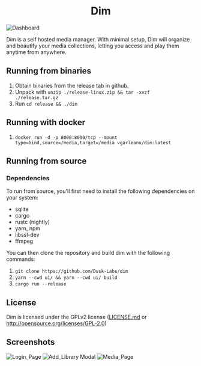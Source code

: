 <h1 align="center">Dim</h1>

![Dashboard](https://user-images.githubusercontent.com/44278658/116753720-71724180-a9ff-11eb-8ac0-6fe4df85e63f.png)

Dim is a self hosted media manager. With minimal setup, Dim will organize and beautify your media collections, letting you access and play them anytime from anywhere.

## Running from binaries
  1. Obtain binaries from the release tab in github.
  2. Unpack with `unzip ./release-linux.zip && tar -xvzf ./release.tar.gz`
  3. Run `cd release && ./dim`

## Running with docker
  1. `docker run -d -p 8000:8000/tcp --mount type=bind,source=/media,target=/media vgarleanu/dim:latest` 

## Running from source
### Dependencies
  To run from source, you'll first need to install the following dependencies on your system:
  * sqlite
  * cargo
  * rustc (nightly)
  * yarn, npm
  * libssl-dev
  * ffmpeg

  You can then clone the repository and build dim with the following commands:
  1. `git clone https://github.com/Dusk-Labs/dim`
  2. `yarn --cwd ui/ && yarn --cwd ui/ build`
  3. `cargo run --release`

## License
Dim is licensed under the GPLv2 license ([LICENSE.md](LICENSE.md) or http://opensource.org/licenses/GPL-2.0)

## Screenshots
![Login_Page](https://user-images.githubusercontent.com/44278658/116753932-d168e800-a9ff-11eb-9714-40ea54ef78e6.png)
![Add_Library Modal](https://user-images.githubusercontent.com/44278658/116754109-14c35680-aa00-11eb-96d2-eb692d57f1da.png)
![Media_Page](https://user-images.githubusercontent.com/44278658/116754147-24429f80-aa00-11eb-9416-e1ab60f3f1ea.png)
